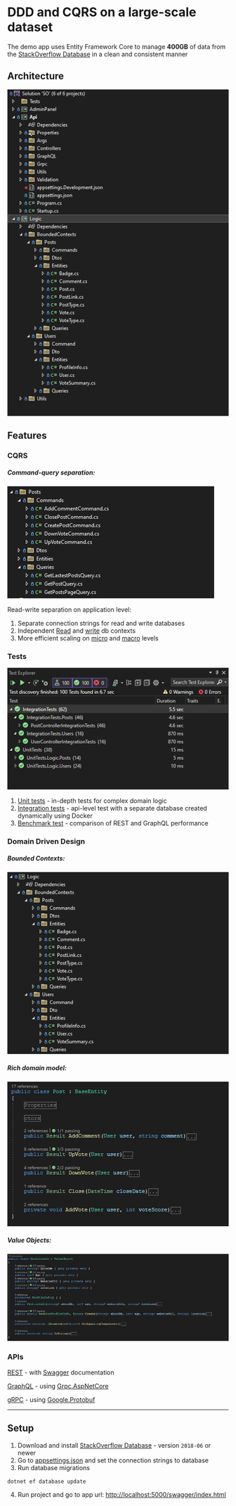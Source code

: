 # DDD and CQRS on a large-scale dataset

The demo app uses Entity Framework Core to manage <b>400GB</b> of data from the [StackOverflow Database](https://www.brentozar.com/archive/2015/10/how-to-download-the-stack-overflow-database-via-bittorrent) in a clean and consistent manner

## Architecture
![Architecture](https://github.com/gs1993/SO/blob/master/images/Architecture.PNG)

## Features

### CQRS

##### Command-query separation:<br />
![CQRS](https://github.com/gs1993/SO/blob/master/images/Cqrs.PNG)

Read-write separation on application level:
1. Separate connection strings for read and write databases
2. Independent [Read](https://github.com/gs1993/SO/blob/master/SO/Logic/Utils/Db/ReadOnlyDatabaseContext.cs) and [write](https://github.com/gs1993/SO/blob/master/SO/Logic/Utils/Db/DatabaseContext.cs) db contexts
3. More efficient scaling on [micro](https://github.com/gs1993/SO/blob/master/SO/Logic/Utils/Db/DbExtensions.cs) and [macro](https://learn.microsoft.com/en-us/sql/relational-databases/replication/sql-server-replication?view=sql-server-ver16) levels

### Tests
![Tests](https://github.com/gs1993/SO/blob/master/images/Tests.PNG)

1. [Unit tests](https://github.com/gs1993/SO/blob/master/SO/Tests/UnitTests/Logic/Posts/PostTests.cs) - in-depth tests for complex domain logic
2. [Integration tests](https://github.com/gs1993/SO/blob/master/SO/Tests/IntegrationTests/Posts/PostControllerIntegrationTests.cs) - api-level test with a separate database created dynamically using Docker
3. [Benchmark test](https://github.com/gs1993/SO/blob/master/SO/Tests/BenchmarkTests/APIs/RestBenchmarks.cs) - comparison of REST and GraphQL performance

### Domain Driven Design

##### Bounded Contexts:
![Architecture](https://github.com/gs1993/SO/blob/master/images/ProjectLogic.PNG)

##### Rich domain model:<br />
![Entity](https://github.com/gs1993/SO/blob/master/images/PostEntity.PNG)

##### Value Objects:<br />
![ValueObject](https://github.com/gs1993/SO/blob/master/images/ProfileInfoValueObject.PNG)


### APIs

[REST](https://github.com/gs1993/SO/tree/master/SO/Api/Controllers) - with [Swagger](https://github.com/domaindrivendev/Swashbuckle.AspNetCore) documentation

[GraphQL](https://github.com/gs1993/SO/tree/master/SO/Api/GraphQL) - using [Grpc.AspNetCore](https://github.com/grpc/grpc-dotnet)

[gRPC](https://github.com/gs1993/SO/tree/master/SO/Api/Grpc) - using [Google.Protobuf](https://github.com/protocolbuffers/protobuf)

--------------

## Setup

1. Download and install [StackOverflow Database](https://www.brentozar.com/archive/2015/10/how-to-download-the-stack-overflow-database-via-bittorrent) - version `2018-06` or newer
2. Go to [appsettings.json](https://github.com/gs1993/SO/blob/master/SO/Api/appsettings.json) and set the connection strings to database
3. Run database migrations
```cmd
dotnet ef database update
```
4. Run project and go to app url: [http://localhost:5000/swagger/index.html](http://localhost:5000/swagger/index.html)
